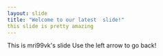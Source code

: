 ```yaml
---
layout: slide
title: "Welcome to our latest  slide!"
this slide is pretty amazing
---
```

This is mri99vk's slide
Use the left arrow to go back!
